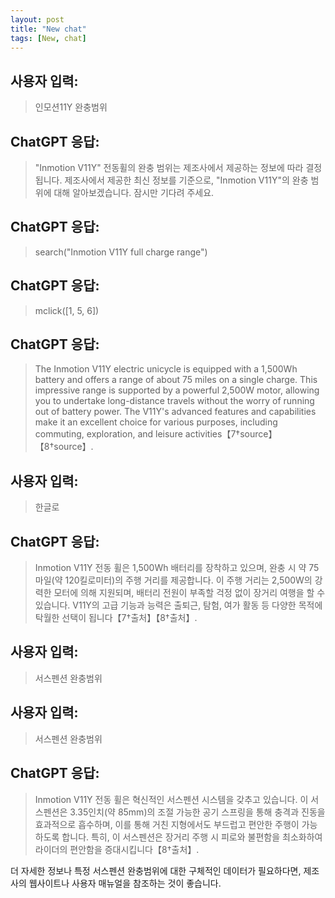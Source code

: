 ```yaml
---
layout: post
title: "New chat"
tags: [New, chat]
---
```


## 사용자 입력:
> 인모션11Y 완충범위

## ChatGPT 응답:
> "Inmotion V11Y" 전동휠의 완충 범위는 제조사에서 제공하는 정보에 따라 결정됩니다. 제조사에서 제공한 최신 정보를 기준으로, "Inmotion V11Y"의 완충 범위에 대해 알아보겠습니다. 잠시만 기다려 주세요.

## ChatGPT 응답:
> search("Inmotion V11Y full charge range")

## ChatGPT 응답:
> mclick([1, 5, 6])

## ChatGPT 응답:
> The Inmotion V11Y electric unicycle is equipped with a 1,500Wh battery and offers a range of about 75 miles on a single charge. This impressive range is supported by a powerful 2,500W motor, allowing you to undertake long-distance travels without the worry of running out of battery power. The V11Y's advanced features and capabilities make it an excellent choice for various purposes, including commuting, exploration, and leisure activities【7†source】【8†source】.

## 사용자 입력:
> 한글로

## ChatGPT 응답:
> Inmotion V11Y 전동 휠은 1,500Wh 배터리를 장착하고 있으며, 완충 시 약 75마일(약 120킬로미터)의 주행 거리를 제공합니다. 이 주행 거리는 2,500W의 강력한 모터에 의해 지원되며, 배터리 전원이 부족할 걱정 없이 장거리 여행을 할 수 있습니다. V11Y의 고급 기능과 능력은 출퇴근, 탐험, 여가 활동 등 다양한 목적에 탁월한 선택이 됩니다【7†출처】【8†출처】.

## 사용자 입력:
> 서스펜션 완충범위

## 사용자 입력:
> 서스펜션 완충범위

## ChatGPT 응답:
> Inmotion V11Y 전동 휠은 혁신적인 서스펜션 시스템을 갖추고 있습니다. 이 서스펜션은 3.35인치(약 85mm)의 조절 가능한 공기 스프링을 통해 충격과 진동을 효과적으로 흡수하며, 이를 통해 거친 지형에서도 부드럽고 편안한 주행이 가능하도록 합니다. 특히, 이 서스펜션은 장거리 주행 시 피로와 불편함을 최소화하여 라이더의 편안함을 증대시킵니다【8†출처】.

더 자세한 정보나 특정 서스펜션 완충범위에 대한 구체적인 데이터가 필요하다면, 제조사의 웹사이트나 사용자 매뉴얼을 참조하는 것이 좋습니다.

